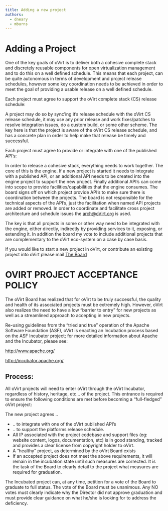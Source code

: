 ```yaml
---
title: Adding a new project
authors:
  - dneary
  - mburns
---
```


# Adding a Project

One of the key goals of oVirt is to deliver both a cohesive complete stack and discretely reusable components for open virtualization management and to do this on a well defined schedule. This means that each project, can be quite autonomous in terms of development and project release schedules, however some key coordination needs to be achieved in order to meet the goal of providing a usable release on a well defined schedule.

Each project must agree to support the oVirt complete stack (CS) release schedule:

A project may do so by sync’ing it’s release schedule with the oVirt CS release schedule, it may use any prior release and work fixes/patches to resolve integration issues, do a custom build, or some other scheme. The key here is that the project is aware of the oVirt CS release schedule, and has a concrete plan in order to help make that release be timely and successful.

Each project must agree to provide or integrate with one of the published API’s:

In order to release a cohesive stack, everything needs to work together. The core of this is the engine. If a new project is started it needs to integrate with a published API, or an additional API needs to be created into the engine project to support the new project. Finally additional API’s can come into scope to provide facilities/capabilities that the engine consumes. The board signs off on which project provide API’s to make sure there is coordination between the projects. The board is not responsible for the technical aspects of the API’s, just the facilitation when named API projects are added or removed. In order to coordinate and facilitate cross project architecture and schedule issues the arch@oVirt.org is used.

The key is that all projects in some or other way need to be integrated with the engine, either directly, indirectly by providing services to it, exposing, or extending it. In addition the board my vote to include additional projects that are complementary to the oVirt eco-system on a case by case basis.

If you would like to start a new project in oVirt, or contribute an existing project into oVirt please mail [The Board](http://mailto:board@oVirt.org)

# OVIRT PROJECT ACCEPTANCE POLICY

The oVirt Board has realized that for oVirt to be truly successful, the quality and health of its associated projects must be extremely high. However, oVirt also realizes the need to have a low “barrier to entry” for new projects as well as a streamlined approach to accepting in new projects.

Re-using guidelines from the “tried and true” operation of the Apache Software Foundation (ASF), oVirt is enacting an Incubation process based on the ASF Incubator project; for more detailed information about Apache and the Incubator, please see:

<http://www.apache.org/>

<http://incubator.apache.org/>

## Process:

All oVirt projects will need to enter oVirt through the oVirt Incubator, regardless of history, heritage, etc… of the project. This entrance is required to ensure the following conditions are met before becoming a “full-fledged” oVirt project:

The new project agrees ..

*   .. to integrate with one of the oVirt published API’s
*   .. to support the platforms release schedule.
*   All IP associated with the project codebase and support files (eg: website content, logos, documentation, etc) is in good standing, tracked and provides a clear license from copyright holder to oVirt.
*   A “healthy” project, as determined by the oVirt Board exists
*   If an accepted project does not meet the above requirements, it will remain in the incubation state until such measures are corrected. It is the task of the Board to clearly detail to the project what measures are required for graduation.

The Incubated project can, at any time, petition for a vote of the Board to graduate to full status. The vote of the Board must be unanimous. Any NO votes must clearly indicate why the Director did not approve graduation and must provide clear guidance on what he/she is looking for to address the deficiency.
